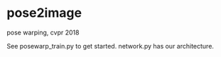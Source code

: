 # pose2image

pose warping, cvpr 2018

See posewarp_train.py to get started. network.py has our architecture.
